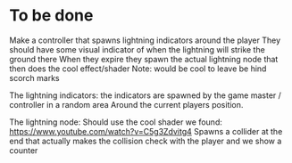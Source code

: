 # To be done
Make a controller that spawns lightning indicators around the player
	They should have some visual indicator of when the lightning will strike the ground there
	When they expire they spawn the actual lightning node that then does the cool effect/shader
		Note: would be cool to leave be hind scorch marks
	
	
The lightning indicators:
		the indicators are spawned by the game master / controller in a random area 
		Around the current players position.
		
The lightning node:
	Should use the cool shader we found:
			https://www.youtube.com/watch?v=C5g3Zdvitg4
	Spawns a collider at the end that actually makes the collision check with the player and we show a counter
	
